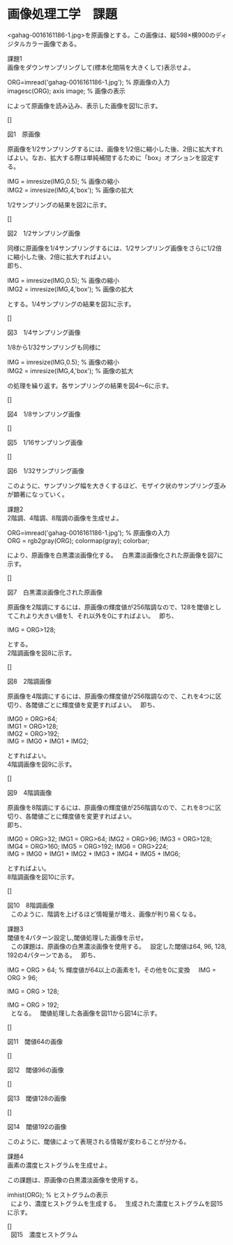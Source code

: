 # 画像処理工学　課題
  
<gahag-0016161186-1.jpg>を原画像とする。この画像は、縦598×横900のディジタルカラー画像である。  
  
課題1  
画像をダウンサンプリングして(標本化間隔を大きくして)表示せよ。  
  
ORG=imread('gahag-0016161186-1.jpg'); % 原画像の入力  
imagesc(ORG); axis image; % 画像の表示  
  
によって原画像を読み込み、表示した画像を図1に示す。  
  
[]  
  
図1　原画像  
  
原画像を1/2サンプリングするには、画像を1/2倍に縮小した後、2倍に拡大すればよい。なお、拡大する際は単純補間するために「box」オプションを設定する。  
  
IMG = imresize(IMG,0.5); % 画像の縮小  
IMG2 = imresize(IMG,4,'box'); % 画像の拡大  
  
1/2サンプリングの結果を図2に示す。  
  
[]  
  
図2　1/2サンプリング画像  
  
同様に原画像を1/4サンプリングするには、1/2サンプリング画像をさらに1/2倍に縮小した後、2倍に拡大すればよい。  
即ち、  
  
IMG = imresize(IMG,0.5); % 画像の縮小  
IMG2 = imresize(IMG,4,'box'); % 画像の拡大  
  
とする。1/4サンプリングの結果を図3に示す。  
  
[]  
  
図3　1/4サンプリング画像  
  
1/8から1/32サンプリングも同様に  
  
IMG = imresize(IMG,0.5); % 画像の縮小  
IMG2 = imresize(IMG,4,'box'); % 画像の拡大  
  
の処理を繰り返す。各サンプリングの結果を図4～6に示す。  
  
[]  
  
図4　1/8サンプリング画像  
  
[]  
  
図5　1/16サンプリング画像  
  
[]  
  
図6　1/32サンプリング画像  
  
このように、サンプリング幅を大きくするほど、モザイク状のサンプリング歪みが顕著になっていく。  
  
  
課題2  
2階調、4階調、8階調の画像を生成せよ。  
  
ORG=imread('gahag-0016161186-1.jpg'); % 原画像の入力  
ORG = rgb2gray(ORG); colormap(gray); colorbar;  
  
により、原画像を白黒濃淡画像化する。  
白黒濃淡画像化された原画像を図7に示す。  
  
[]  
  
図7　白黒濃淡画像化された原画像  
  
原画像を2階調にするには、原画像の輝度値が256階調なので、128を閾値としてこれより大きい値を1、それ以外を0にすればよい。  
即ち、  
  
IMG = ORG>128;  
  
とする。  
2階調画像を図8に示す。  
  
[]  
  
図8　2階調画像  
  
原画像を4階調にするには、原画像の輝度値が256階調なので、これを4つに区切り、各閾値ごとに輝度値を変更すればよい。  
即ち、  
  
IMG0 = ORG>64;  
IMG1 = ORG>128;  
IMG2 = ORG>192;  
IMG = IMG0 + IMG1 + IMG2;  
  
とすればよい。  
4階調画像を図9に示す。  
  
[]  
  
図9　4階調画像  
  
原画像を8階調にするには、原画像の輝度値が256階調なので、これを8つに区切り、各閾値ごとに輝度値を変更すればよい。  
即ち、  
  
IMG0 = ORG>32;  IMG1 = ORG>64;  IMG2 = ORG>96;  IMG3 = ORG>128;  
IMG4 = ORG>160; IMG5 = ORG>192; IMG6 = ORG>224;  
IMG = IMG0 + IMG1 + IMG2 + IMG3 + IMG4 + IMG5 + IMG6;  
  
とすればよい。  
8階調画像を図10に示す。  
  
[]  
  
図10　8階調画像  
  
このように、階調を上げるほど情報量が増え、画像が判り易くなる。  
  
  
課題3  
閾値を4パターン設定し,閾値処理した画像を示せ。  
  
この課題は、原画像の白黒濃淡画像を使用する。  
設定した閾値は64, 96, 128, 192の4パターンである。  
即ち、  
  
IMG = ORG > 64; % 輝度値が64以上の画素を1，その他を0に変換  
  
IMG = ORG > 96;  
  
IMG = ORG > 128;  
  
IMG = ORG > 192;  
  
となる。  
閾値処理した各画像を図11から図14に示す。  
  
[]  
   
図11　閾値64の画像  
  
[]  
   
図12　閾値96の画像  
  
[]  
   
図13　閾値128の画像  
  
[]  
   
図14　閾値192の画像  
   
このように、閾値によって表現される情報が変わることが分かる。  
  
  
課題4  
画素の濃度ヒストグラムを生成せよ。  
  
この課題は、原画像の白黒濃淡画像を使用する。  
  
imhist(ORG); % ヒストグラムの表示  
  
により、濃度ヒストグラムを生成する。  
生成された濃度ヒストグラムを図15に示す。  
  
[]  
  
図15　濃度ヒストグラム  
  

